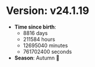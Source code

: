 # Version: v24.1.19
- **Time since birth**:
  - 8816 days
  - 211584 hours
  - 12695040 minutes
  - 761702400 seconds
- **Season**: Autumn 🍁
